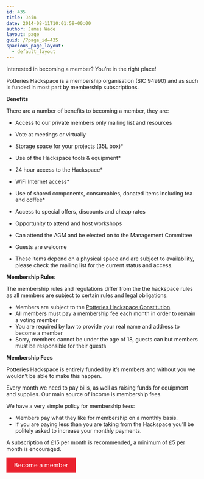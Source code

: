 ```yaml
---
id: 435
title: Join
date: 2014-08-11T10:01:59+00:00
author: James Wade
layout: page
guid: /?page_id=435
spacious_page_layout:
  - default_layout
---
```

Interested in becoming a member? You&#8217;re in the right place!

Potteries Hackspace is a membership organisation (SIC 94990) and as such is funded in most part by membership subscriptions.

**Benefits**

There are a number of benefits to becoming a member, they are:

  * Access to our private members only mailing list and resources
  * Vote at meetings or virtually
  * Storage space for your projects (35L box)*
  * Use of the Hackspace tools & equipment*
  * 24 hour access to the Hackspace*
  * WiFi Internet access*
  * Use of shared components, consumables, donated items including tea and coffee*
  * Access to special offers, discounts and cheap rates
  * Opportunity to attend and host workshops
  * Can attend the AGM and be elected on to the Management Committee
  * Guests are welcome

* These items depend on a physical space and are subject to availability, please check the mailing list for the current status and access.

**Membership Rules**

The membership rules and regulations differ from the the hackspace rules as all members are subject to certain rules and legal obligations.

  * Members are subject to the [Potteries Hackspace Constitution](https://docs.google.com/document/d/1n_r_CWQdehnsC863m5AqWtzrILA6IF8CT7PReLStWqw/pub).
  * All members must pay a membership fee each month in order to remain a voting member
  * You are required by law to provide your real name and address to become a member
  * Sorry, members cannot be under the age of 18, guests can but members must be responsible for their guests

**Membership Fees**

Potteries Hackspace is entirely funded by it&#8217;s members and without you we wouldn&#8217;t be able to make this happen.

Every month we need to pay bills, as well as raising funds for equipment and supplies. Our main source of income is membership fees.

We have a very simple policy for membership fees:

  * Members pay what they like for membership on a monthly basis.
  * If you are paying less than you are taking from the Hackspace you&#8217;ll be politely asked to increase your monthly payments.

A subscription of £15 per month is recommended, a minimum of £5 per month is encouraged.

<a style="color: #ffffff; font-size: 16px; background: #ea212e; padding: 10px 20px 10px 20px; text-decoration: none; margin-bottom: 1em; display: inline-block;" href="https://docs.google.com/forms/d/1cqgWs-c3xATXALOHq8jezVRGAktudUrEglpMaiO6Hsg/viewform">Become a member</a>